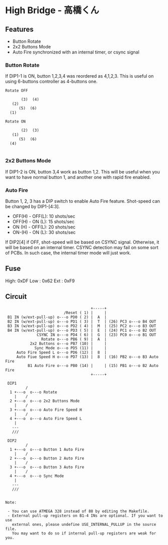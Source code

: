 # High Bridge - 高橋くん

## Features

 - Button Rotate
 - 2x2 Buttons Mode
 - Auto Fire synchronized with an internal timer, or csync signal

### Button Rotate

If DIP1-1 is ON, button 1,2,3,4 was reordered as 4,1,2,3.
This is useful on using 6-buttons controller as 4-buttons one.

```
Rotate OFF

       (3)  (4)
   (2)
      (5)  (6)
  (1)

Rotate ON

       (2)  (3)
   (1)
      (5)  (6)
  (4)


```

### 2x2 Buttons Mode

If DIP1-2 is ON, button 3,4 work as button 1,2.
This will be useful when you want to have normal button 1, and another one
with rapid fire enabled.

### Auto Fire

Button 1, 2, 3 has a DIP switch to enable Auto Fire feature.
Shot-speed can be changed by DIP1-[4:3].

 - OFF(H) - OFF(L): 10 shots/sec
 - OFF(H) - ON (L): 15 shots/sec
 - ON (H) - OFF(L): 20 shots/sec
 - ON-(H) - ON (L): 30 shots/sec

If DIP2[4] if OFF, shot-speed will be based on CSYNC signal. Otherwise, it will
be based on an internal timer. CSYNC detection may fail on some sort of PCBs.
In such case, the internal timer mode will just work.

## Fuse

High: 0xDF
Low : 0x62
Ext : 0xF9

## Circuit

```
                                      +-----+
                          /Reset ( 1) |     |
 B1 IN (w/ext-pull-up) o---o PD0 ( 2) |  A  |
 B2 IN (w/ext-pull-up) o---o PD1 ( 3) |  T  | (26) PC3 o---o B4 OUT
 B3 IN (w/ext-pull-up) o---o PD2 ( 4) |  M  | (25) PC2 o---o B3 OUT
 B4 IN (w/ext-pull-up) o---o PD3 ( 5) |  E  | (24) PC1 o---o B2 OUT
              CSYNC IN o---o PD4 ( 6) |  G  | (23) PC0 o---o B1 OUT
                Rotate o---o PB6 ( 9) |  A  |
           2x2 Buttons o---o PB7 (10) |     |
             Sync Mode o---o PD5 (11) |     |
     Auto Fire Speed L o---o PD6 (12) |  8  |
     Auto Fiue Speed H o---o PD7 (13) |  8  | (16) PB2 o---o B3 Auto Fire
          B1 Auto Fire o---o PB0 (14) |     | (15) PB1 o---o B2 Auto Fire
                                      +-----+

 DIP1
         /
  1 +---o  o---o Rotate
    |    /
  2 +---o  o---o 2x2 Buttons Mode
    |    /
  3 +---o  o---o Auto Fire Speed H
    |    /
  4 +---o  o---o Auto Fire Speed L
    |
   ---
   ///

 DIP2
         /
  1 +---o  o---o Button 1 Auto Fire
    |    /
  2 +---o  o---o Button 2 Auto Fire
    |    /
  3 +---o  o---o Button 3 Auto Fire
    |    /
  4 +---o  o---o Sync Mode
    |
   ---
   ///


Note:

 - You can use ATMEGA 328 instead of 88 by editing the Makefile.
 - External pull-up registers on B1-4 INs are optional. If you want to use
   external ones, please undefine USE_INTERNAL_PULLUP in the source file.
   You may want to do so if internal pull-up registers are weak for you.

```
